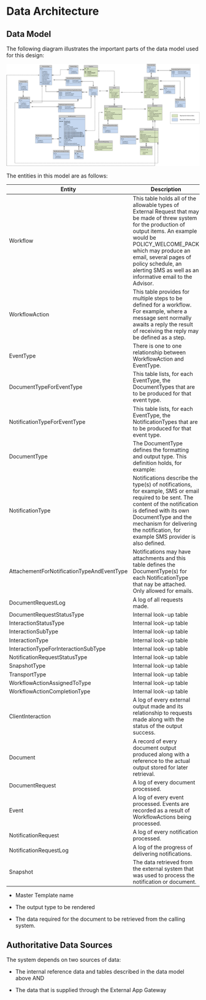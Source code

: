 # Data Architecture

## Data Model

The following diagram illustrates the important parts of the data model used for
this design:

![image.png](/.attachments/image-2a568971-ac70-4dd1-9d5e-9c5f961bcaed.png)

The entities in this model are as follows:

| Entity                                     | Description                                                                                                                                                                                                                                                                                                |
|--------------------------------------------|------------------------------------------------------------------------------------------------------------------------------------------------------------------------------------------------------------------------------------------------------------------------------------------------------------|
| Workflow                                   | This table holds all of the allowable types of External Request that may be made of threw system for the production of output items. An example would be POLICY_WELCOME_PACK which may produce an email, several pages of policy schedule, an alerting SMS as well as an informative email to the Advisor. |
| WorkflowAction                             | This table provides for multiple steps to be defined for a workflow. For example, where a message sent normally awaits a reply the result of receiving the reply may be defined as a step.                                                                                                                 |
| EventType                                  | There is one to one relationship between WorkflowAction and EventType.                                                                                                                                                                                                                                     |
| DocumentTypeForEventType                   | This table lists, for each EventType, the DocumentTypes that are to be produced for that event type.                                                                                                                                                                                                       |
| NotificationTypeForEventType               | This table lists, for each EventType, the NotificationTypes that are to be produced for that event type.                                                                                                                                                                                                   |
| DocumentType                               | The DocumentType defines the formatting and output type. This definition holds, for example:                                                                                                                                                                                                               |
| NotificationType                           | Notifications describe the type(s) of notifications, for example, SMS or email required to be sent. The content of the notification is defined with its own DocumentType and the mechanism for delivering the notification, for example SMS provider is also defined.                                      |
| AttachementForNotificationTypeAndEventType | Notifications may have attachments and this table defines the DocumentType(s) for each NotificationType that nay be attached. Only allowed for emails.                                                                                                                                                     |
| DocumentRequestLog                         | A log of all requests made.                                                                                                                                                                                                                                                                                |
| DocumentRequestStatusType                  | Internal look-up table                                                                                                                                                                                                                                                                                     |
| InteractionStatusType                      | Internal look-up table                                                                                                                                                                                                                                                                                     |
| InteractionSubType                         | Internal look-up table                                                                                                                                                                                                                                                                                     |
| InteractionType                            | Internal look-up table                                                                                                                                                                                                                                                                                     |
| InteractionTypeForInteractionSubType       | Internal look-up table                                                                                                                                                                                                                                                                                     |
| NotificationRequestStatusType              | Internal look-up table                                                                                                                                                                                                                                                                                     |
| SnapshotType                               | Internal look-up table                                                                                                                                                                                                                                                                                     |
| TransportType                              | Internal look-up table                                                                                                                                                                                                                                                                                     |
| WorkflowActionAssignedToType               | Internal look-up table                                                                                                                                                                                                                                                                                     |
| WorkflowActionCompletionType               | Internal look-up table                                                                                                                                                                                                                                                                                     |
| ClientInteraction                          | A log of every external output made and its relationship to requests made along with the status of the output success.                                                                                                                                                                                     |
| Document                                   | A record of every document output produced along with a reference to the actual output stored for later retrieval.                                                                                                                                                                                         |
| DocumentRequest                            | A log of every document processed.                                                                                                                                                                                                                                                                         |
| Event                                      | A log of every event processed. Events are recorded as a result of WorkflowActions being processed.                                                                                                                                                                                                        |
| NotificationRequest                        | A log of every notification processed.                                                                                                                                                                                                                                                                     |
| NotificationRequestLog                     | A log of the progress of delivering notifications.                                                                                                                                                                                                                                                         |
| Snapshot                                   | The data retrieved from the external system that was used to process the notification or document.                                                                                                                                                                                                         |

-   Master Template name

-   The output type to be rendered

-   The data required for the document to be retrieved from the calling system.

## Authoritative Data Sources

The system depends on two sources of data:

-   The internal reference data and tables described in the data model above AND

-   The data that is supplied through the External App Gateway
